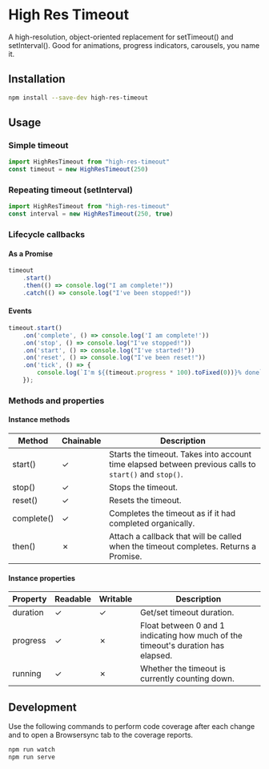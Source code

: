 # High Res Timeout

A high-resolution, object-oriented replacement for setTimeout() and setInterval().
Good for animations, progress indicators, carousels, you name it.

## Installation

```bash
npm install --save-dev high-res-timeout
```

## Usage

### Simple timeout

```javascript
import HighResTimeout from "high-res-timeout"
const timeout = new HighResTimeout(250)
```

### Repeating timeout (setInterval)

```javascript
import HighResTimeout from "high-res-timeout"
const interval = new HighResTimeout(250, true)
```

### Lifecycle callbacks

#### As a Promise

```javascript
timeout
    .start()
    .then(() => console.log("I am complete!"))
    .catch(() => console.log("I've been stopped!"))
```

#### Events

```javascript
timeout.start()
    .on('complete', () => console.log('I am complete!'))
    .on('stop', () => console.log("I've stopped!"))
    .on('start', () => console.log("I've started!"))
    .on('reset', () => console.log("I've been reset!"))
    .on('tick', () => {
    	console.log(`I'm ${(timeout.progress * 100).toFixed(0))}% done`)
    });
```

### Methods and properties

#### Instance methods

| Method     | Chainable | Description                                                                                           |
| ---------- | --------- | ----------------------------------------------------------------------------------------------------- |
| start()    | &check;   | Starts the timeout. Takes into account time elapsed between previous calls to `start()` and `stop()`. |
| stop()     | &check;   | Stops the timeout.                                                                                    |
| reset()    | &check;   | Resets the timeout.                                                                                   |
| complete() | &check;   | Completes the timeout as if it had completed organically.                                             |
| then()     | &cross;   | Attach a callback that will be called when the timeout completes. Returns a Promise.                  |

#### Instance properties

| Property | Readable | Writable | Description                                                                      |
| -------- | -------- | -------- | -------------------------------------------------------------------------------- |
| duration | &check;  | &check;  | Get/set timeout duration.                                                        |
| progress | &check;  | &cross;  | Float between 0 and 1 indicating how much of the timeout's duration has elapsed. |
| running  | &check;  | &cross;  | Whether the timeout is currently counting down.                                  |

## Development

Use the following commands to perform code coverage after each change and to open a Browsersync tab to the coverage
reports.

```bash
npm run watch
npm run serve
```
